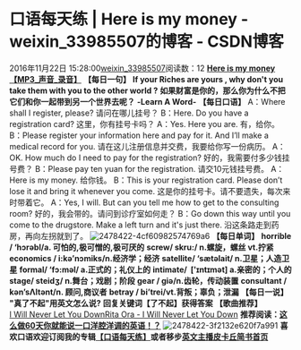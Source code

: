 # 口语每天练 | Here is my money - weixin_33985507的博客 - CSDN博客
2016年11月22日 15:28:00[weixin_33985507](https://me.csdn.net/weixin_33985507)阅读数：12
**[Here is my money【MP3_声音_录音】](https://link.jianshu.com?t=http://www.ximalaya.com/48764157/sound/25587386)**
**【每日一句】**
****If your Riches are yours , why don't you take them with you to the other world ?****
**如果财富是你的，那么你为什么不把它们和你一起带到另一个世界去呢？**
**-**Learn A Word**-**
**【每日口语】**
A：Where shall I register, please?
请问在哪儿挂号？
B：Here. Do you have a registration card?
这里，你有挂号卡吗？
A：Yes. Here you are.
有，给你。
B：Please register your information here and pay for it. And I’ll make a medical record for you.
请在这儿注册信息并交费，我要给你写一份病历。
A：OK. How much do I need to pay for the registration?
好的，我需要付多少钱挂号费？
B：Please pay ten yuan for the registration.
请交10元钱挂号费。
A：Here is my money.
给你钱。
B：This is your registration card. Please don’t lose it and bring it whenever you come.
这是你的挂号卡。请不要遗失，每次来时带着它。
A：Yes, I will. But can you tell me how to get to the consulting room?
好的，我会带的。请问到诊疗室如何走？
B：Go down this way until you come to the drugstore. Make a left turn and it's just there.
沿这条路走到药房，再向左拐就到了。
![2478422-4cf60982574769a6](https://upload-images.jianshu.io/upload_images/2478422-4cf60982574769a6)
**【每日单词】**
**horrible / ‘hɔrәbl/a. 可怕的,极可憎的,极可厌的**
**screw/ skru:/ n.螺旋，螺丝 vt.拧紧**
**economics / i:kә’nɔmiks/n.经济学；经济**
**satellite/ ‘sætəlait/ n.卫星；人造卫星**
**formal/ ‘fɔ:məl/ a.正式的；礼仪上的**
**intimate/  ['ɪntɪmət] a.亲密的；个人的**
**stage/ steidʒ/ n.舞台；戏剧；阶段**
**gear / giә/n.齿轮，传动装置**
**consultant / kәn’sΛltәnt/n. 顾问,商议者**
**betray / bi’trei/vt.背叛；辜负；泄漏**
**【每日一说】**
**"真了不起"用英文怎么说?**
**回复关键词【了不起】获得答案**
**【歌曲推荐】**
[I Will Never Let You DownRita Ora - I Will Never Let You Down](https://link.jianshu.com?t=javascript:void(0);)
****************推荐阅读：[这么做60天你就能说一口洋腔洋调的英语！？](https://www.jianshu.com/p/5ec2ba8c8eaa)****************
![2478422-3f2132e620f7a991](https://upload-images.jianshu.io/upload_images/2478422-3f2132e620f7a991)
**喜欢口语欢迎订阅我的专辑[【口语每天练】](https://www.jianshu.com/collection/818a2179253e)或者移步[英文主播皮卡丘简书首页](https://www.jianshu.com/users/f690ee0cc1a5/latest_articles)**
